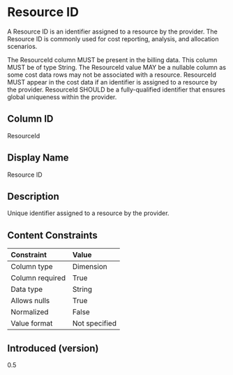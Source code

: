 # Resource ID

A Resource ID is an identifier assigned to a resource by the provider. The Resource ID is commonly used for cost reporting, analysis, and allocation scenarios.

The ResourceId column MUST be present in the billing data. This column MUST be of type String. The ResourceId value MAY be a nullable column as some cost data rows may not be associated with a resource. ResourceId MUST appear in the cost data if an identifier is assigned to a resource by the provider. ResourceId SHOULD be a fully-qualified identifier that ensures global uniqueness within the provider.

## Column ID

ResourceId

## Display Name

Resource ID

## Description

Unique identifier assigned to a resource by the provider.

## Content Constraints

| Constraint      | Value         |
| :-------------- | :------------ |
| Column type     | Dimension     |
| Column required | True          |
| Data type       | String        |
| Allows nulls    | True          |
| Normalized      | False         |
| Value format    | Not specified |

## Introduced (version)

0.5

